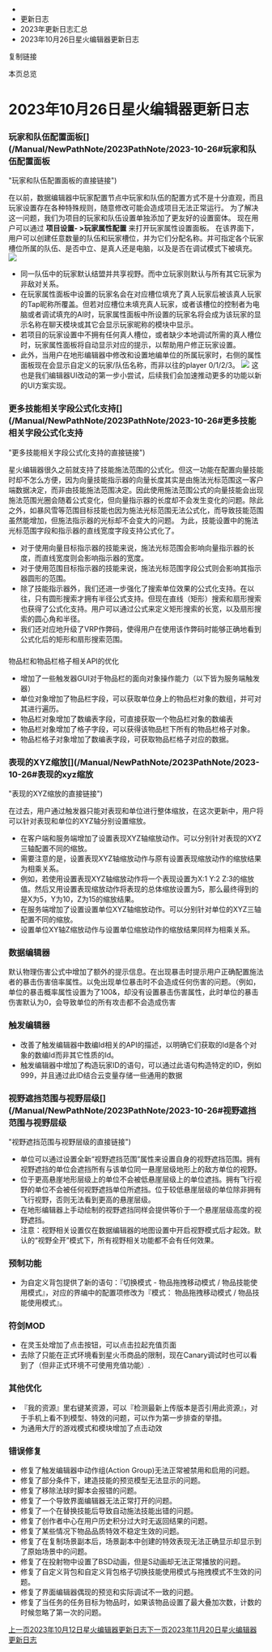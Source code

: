  * [](/)
  * 更新日志
  * 2023年更新日志汇总
  * 2023年10月26日星火编辑器更新日志

复制链接

本页总览

# 2023年10月26日星火编辑器更新日志

### 玩家和队伍配置面板[​](/Manual/NewPathNote/2023PathNote/2023-10-26#玩家和队伍配置面板
"玩家和队伍配置面板的直接链接")

在以前，数据编辑器中玩家配置节点中玩家和队伍的配置方式不是十分直观，而且玩家设置存在各种特殊规则，随意修改可能会造成项目无法正常运行。
为了解决这一问题，我们为项目的玩家和队伍设置单独添加了更友好的设置窗体。 现在用户可以通过 **项目设置- >玩家属性配置** 来打开玩家属性设置面板。
在该界面下，用户可以创建任意数量的队伍和玩家槽位，并为它们分配名称。并可指定各个玩家槽位所属的队伍、是否中立、是真人还是电脑，以及是否在调试模式下被填充。
![](/assets/images/玩家属性配置-884baa5750f1c42a2bc79f65d6f79bfd.webp)

  * 同一队伍中的玩家默认结盟并共享视野。而中立玩家则默认与所有其它玩家为非敌对关系。
  * 在玩家属性面板中设置的玩家名会在对应槽位填充了真人玩家后被该真人玩家的Tap昵称所覆盖。但若对应槽位未填充真人玩家，或者该槽位的控制者为电脑或者调试填充的AI时，玩家属性面板中所设置的玩家名将会成为该玩家的显示名称在聊天模块或其它会显示玩家昵称的模块中显示。
  * 若项目的玩家设置中不拥有任何真人槽位，或者缺少本地调试所需的真人槽位时，玩家属性面板将自动显示对应的提示，以帮助用户修正玩家设置。
  * 此外，当用户在地形编辑器中修改和设置地编单位的所属玩家时，右侧的属性面板现在会显示自定义的玩家/队伍名称，而非以往的player 0/1/2/3。 ![](/assets/images/玩家配置-12ebddbce799d5c4c98791605d9968fe.webp) 这也是我们编辑器UI改动的第一步小尝试，后续我们会加速推动更多的功能以新的UI方案实现。

### 更多技能相关字段公式化支持[​](/Manual/NewPathNote/2023PathNote/2023-10-26#更多技能相关字段公式化支持
"更多技能相关字段公式化支持的直接链接")

星火编辑器很久之前就支持了技能施法范围的公式化。但这一功能在配置向量技能时却不怎么方便，因为向量技能指示器的向量长度其实是由施法光标范围这一客户端数据决定，而非由技能施法范围决定。因此使用施法范围公式的向量技能会出现施法范围光圈会随着公式变化，但向量指示器的长度却不会发生变化的问题。除此之外，如暴风雪等范围目标技能也因为施法光标范围无法公式化，而导致技能范围虽然能增加，但施法指示器的光标却不会变大的问题。
为此，技能设置中的施法光标范围字段和指示器的直线宽度字段支持公式化了。

  * 对于使用向量目标指示器的技能来说，施法光标范围会影响向量指示器的长度，而直线宽度则会影响指示器的宽度。
  * 对于使用范围目标指示器的技能来说，施法光标范围字段公式则会影响其指示器圆形的范围。
  * 除了技能指示器外，我们还进一步强化了搜索单位效果的公式化支持。在以往，只有圆形搜索才拥有半径公式支持。但现在直线（矩形）搜索和扇形搜索也获得了公式化支持。用户可以通过公式来定义矩形搜索的长宽，以及扇形搜索的圆心角和半径。
  * 我们还对应地升级了VRP作弊码，使得用户在使用该作弊码时能够正确地看到公式化后的矩形和扇形搜索范围。

###
物品栏和物品栏格子相关API的优化[​](/Manual/NewPathNote/2023PathNote/2023-10-26#物品栏和物品栏格子相关api的优化
"物品栏和物品栏格子相关API的优化的直接链接")

  * 增加了一些触发器GUI对于物品栏的面向对象操作能力（以下皆为服务端触发器）
  * 单位对象增加了物品栏字段，可以获取单位身上的物品栏对象的数组，并可对其进行遍历。
  * 物品栏对象增加了数编表字段，可直接获取一个物品栏对象的数编表
  * 物品栏对象增加了格子字段，可以获得该物品栏下所有的物品栏格子对象。
  * 物品栏格子对象增加了数编表字段，可获取物品栏格子对应的数据。

### 表现的XYZ缩放[​](/Manual/NewPathNote/2023PathNote/2023-10-26#表现的xyz缩放
"表现的XYZ缩放的直接链接")

在过去，用户通过触发器只能对表现和单位进行整体缩放，在这次更新中，用户将可以针对表现和单位的XYZ轴分别设置缩放。

  * 在客户端和服务端增加了设置表现XYZ轴缩放动作。可以分别针对表现的XYZ三轴配置不同的缩放。
  * 需要注意的是，设置表现XYZ轴缩放动作与原有设置表现缩放动作的缩放结果为相乘关系。
  * 例如，若使用设置表现XYZ轴缩放动作将一个表现设置为X:1 Y:2 Z:3的缩放值。然后又用设置表现缩放动作将表现的总体缩放设置为5，那么最终得到的是X为5，Y为10，Z为15的缩放结果。
  * 在服务端增加了设置设置单位XYZ轴缩放动作。可以分别针对单位的XYZ三轴配置不同的缩放。
  * 设置单位XY轴Z缩放动作与设置单位缩放动作的缩放结果同样为相乘关系。

### 数据编辑器[​](/Manual/NewPathNote/2023PathNote/2023-10-26#数据编辑器 "数据编辑器的直接链接")

默认物理伤害公式中增加了额外的提示信息。在出现暴击时提示用户正确配置施法者的暴击伤害倍率属性。以免出现单位暴击时不会造成任何伤害的问题。（例如，单位的暴击概率属性设置为了100&，却没有设置暴击伤害属性，此时单位的暴击伤害默认为0，会导致单位的所有攻击都不会造成伤害

### 触发编辑器[​](/Manual/NewPathNote/2023PathNote/2023-10-26#触发编辑器 "触发编辑器的直接链接")

  * 改善了触发编辑器中数编Id相关的API的描述，以明确它们获取的Id是各个对象的数编Id而非其它性质的Id。
  * 触发编辑器中增加了构造玩家ID的语句，可以通过此语句构造特定的ID，例如999，并且通过此ID结合云变量存储一些通用的数据

### 视野遮挡范围与视野层级[​](/Manual/NewPathNote/2023PathNote/2023-10-26#视野遮挡范围与视野层级
"视野遮挡范围与视野层级的直接链接")

  * 单位可以通过设置全新“视野遮挡范围”属性来设置自身的视野遮挡范围。拥有视野遮挡的单位会遮挡所有与该单位同一悬崖层级地形上的敌方单位的视野。
  * 位于更高悬崖地形层级上的单位不会被低悬崖层级上的单位遮挡。拥有飞行视野的单位不会被任何视野遮挡单位所遮挡。位于较低悬崖层级的单位除非拥有飞行视野，否则无法看到更高的悬崖层级。
  * 在地形编辑器上手动绘制的视野遮挡同样会提供等价于一个悬崖层级高度的视野遮挡。
  * 注意：视野相关设置仅在数据编辑器的地图设置中开启视野模式后才起效。默认的“视野全开”模式下，所有视野相关功能都不会有任何效果。

### 预制功能[​](/Manual/NewPathNote/2023PathNote/2023-10-26#预制功能 "预制功能的直接链接")

  * 为自定义背包提供了新的语句：『切换模式 - 物品拖拽移动模式 / 物品技能使用模式』，对应的界编中的配置项修改为『模式： 物品拖拽移动模式 / 物品技能使用模式』。

### 符剑MOD[​](/Manual/NewPathNote/2023PathNote/2023-10-26#符剑mod "符剑MOD的直接链接")

  * 在灵玉处增加了点击按钮，可以点击拉起充值页面
  * 去除了只能在正式环境看到星火币商品的限制，现在Canary调试时也可以看到了（但非正式环境不可使用充值功能）.

### 其他优化[​](/Manual/NewPathNote/2023PathNote/2023-10-26#其他优化 "其他优化的直接链接")

  * 『我的资源』里右键某资源，可以『检测最新上传版本是否引用此资源』，对于手机上看不到模型、特效的问题，可以作为第一步排查的举措。
  * 为通用大厅的游戏模式和模块增加了点击动效

### 错误修复[​](/Manual/NewPathNote/2023PathNote/2023-10-26#错误修复 "错误修复的直接链接")

  * 修复了触发编辑器中动作组(Action Group)无法正常被禁用和启用的问题。
  * 修复了部分条件下，建造技能的预览模型无法显示的问题。
  * 修复了移除法球时脚本会报错的问题。
  * 修复了一个导致界面编辑器无法正常打开的问题。
  * 修复了一个在替换技能后导致自动施法技能出错的问题。
  * 修复了创作者中心在用户历史积分过大时无返回结果的问题。
  * 修复了某些情况下物品品质特效不稳定生效的问题。
  * 修复了在复制场景副本后，场景副本中创建的特效表现无法正确显示却显示到了原始场景中的问题。
  * 修复了在投射物中设置了BSD动画，但是S动画却无法正常播放的问题。
  * 修复了自定义背包和自定义背包格子切换技能使用模式与拖拽模式不生效的问题。
  * 修复了界面编辑器偶现的预览和实际调试不一致的问题。
  * 修复了当任务的任务目标为物品时，如果该物品设置了最大叠加次数，计数的时候忽略了第一次的问题。

[上一页2023年10月12日星火编辑器更新日志](/Manual/NewPathNote/2023PathNote/2023-10-12)[下一页2023年11月20日星火编辑器更新日志](/Manual/NewPathNote/2023PathNote/2023-11-20)


